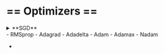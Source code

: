 # ==&nbsp;Optimizers&nbsp;==

<details><summary>**SGD**</summary>
<p>
[**Docs**](https://keras.io/optimizers/) 
#### 1. Class
~~~python
keras.optimizers.SGD(
				learning_rate=0.01, 
				momentum=0.0, 
				nesterov=False
				)
~~~

#### Example:
~~~python

~~~
</p>
</details>
- RMSprop
- Adagrad
- Adadelta
- Adam
- Adamax
- Nadam

- 